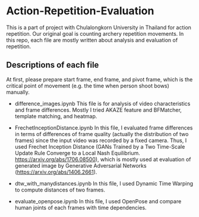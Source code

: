 # Action-Repetition-Evaluation

This is a part of project with Chulalongkorn University in Thailand for action repetition.
Our original goal is counting archery repetition movements.
In this repo, each file are mostly written about analysis and evaluation of repetition.

## Descriptions of each file

At first, please prepare start frame, end frame, and pivot frame, which is the critical point of movement (e.g. the time when person shoot bows) manually.

- difference_images.ipynb
This file is for analysis of video characteristics and frame differences.
Mostly I tried AKAZE feature and BFMatcher, template matching, and heatmap.

- FrechetInceptionDistance.ipynb
In this file, I evaluated frame differences in terms of differences of frame quality (actually the distribution of two frames) since the input video was recorded by a fixed camera.
Thus, I used Frechet Inception Distance (GANs Trained by a Two Time-Scale Update Rule Converge to a Local Nash Equilibrium. https://arxiv.org/abs/1706.08500), which is mostly used at evaluation of generated image  by Generative Adversarial Networks (https://arxiv.org/abs/1406.2661).

- dtw_with_manydistances.ipynb
In this file, I used Dynamic Time Warping to compute distances of two frames.

- evaluate_openpose.ipynb
In this file, I used OpenPose and compare human joints of each frames with time dependencies.
